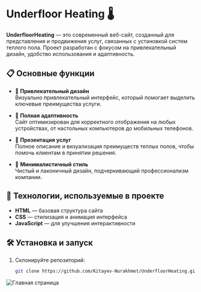 # Underfloor Heating 🌡️

**UnderfloorHeating** — это современный веб-сайт, созданный для представления и продвижения услуг, связанных с установкой систем теплого пола. Проект разработан с фокусом на привлекательный дизайн, удобство использования и адаптивность.

## 📋 Основные функции

- 🌟 **Привлекательный дизайн**  
  Визуально привлекательный интерфейс, который помогает выделить ключевые преимущества услуги.

- 📱 **Полная адаптивность**  
  Сайт оптимизирован для корректного отображения на любых устройствах, от настольных компьютеров до мобильных телефонов.

- 💼 **Презентация услуг**  
  Полное описание и визуализация преимуществ теплых полов, чтобы помочь клиентам в принятии решения.

- 🎨 **Минималистичный стиль**  
  Чистый и лаконичный дизайн, подчеркивающий профессионализм компании.

## 🚀 Технологии, используемые в проекте

- **HTML** — базовая структура сайта
- **CSS** — стилизация и анимация интерфейса
- **JavaScript** — для улучшения интерактивности

## 🛠 Установка и запуск

1. Склонируйте репозиторий:  
   ```bash
   git clone https://github.com/Kitayev-Nurakhmet/UnderfloorHeating.git
![Главная страница](https://github.com/Kitayev-Nurakhmet/UnderfloorHeating/blob/main/img/UnderfloorHeating.png)
